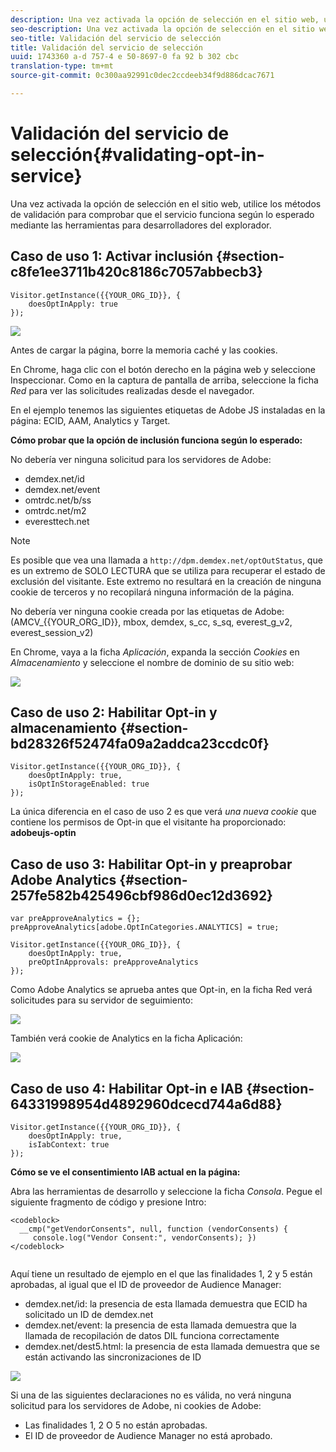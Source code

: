 ```yaml
---
description: Una vez activada la opción de selección en el sitio web, utilice los métodos de validación para comprobar que el servicio funciona según lo esperado mediante las herramientas para desarrolladores del explorador.
seo-description: Una vez activada la opción de selección en el sitio web, utilice los métodos de validación para comprobar que el servicio funciona según lo esperado mediante las herramientas para desarrolladores del explorador.
seo-title: Validación del servicio de selección
title: Validación del servicio de selección
uuid: 1743360 a-d 757-4 e 50-8697-0 fa 92 b 302 cbc
translation-type: tm+mt
source-git-commit: 0c300aa92991c0dec2ccdeeb34f9d886dcac7671

---
```



# Validación del servicio de selección{#validating-opt-in-service}

Una vez activada la opción de selección en el sitio web, utilice los métodos de validación para comprobar que el servicio funciona según lo esperado mediante las herramientas para desarrolladores del explorador.

## Caso de uso 1: Activar inclusión {#section-c8fe1ee3711b420c8186c7057abbecb3}

```
Visitor.getInstance({{YOUR_ORG_ID}}, { 
    doesOptInApply: true 
});
```

![](assets/use_case_1_1.png)

Antes de cargar la página, borre la memoria caché y las cookies.

En Chrome, haga clic con el botón derecho en la página web y seleccione Inspeccionar. Como en la captura de pantalla de arriba, seleccione la ficha *Red* para ver las solicitudes realizadas desde el navegador.

En el ejemplo tenemos las siguientes etiquetas de Adobe JS instaladas en la página: ECID, AAM, Analytics y Target.

**Cómo probar que la opción de inclusión funciona según lo esperado:**

No debería ver ninguna solicitud para los servidores de Adobe:

* demdex.net/id
* demdex.net/event
* omtrdc.net/b/ss
* omtrdc.net/m2
* everesttech.net

>[!NOTE]
>
>Es posible que vea una llamada a `http://dpm.demdex.net/optOutStatus`, que es un extremo de SOLO LECTURA que se utiliza para recuperar el estado de exclusión del visitante. Este extremo no resultará en la creación de ninguna cookie de terceros y no recopilará ninguna información de la página.

No debería ver ninguna cookie creada por las etiquetas de Adobe: (AMCV_{{YOUR_ORG_ID}}, mbox, demdex, s_cc, s_sq, everest_g_v2, everest_session_v2)

En Chrome, vaya a la ficha *Aplicación*, expanda la sección *Cookies* en *Almacenamiento* y seleccione el nombre de dominio de su sitio web:

![](assets/use_case_1_2.png)

## Caso de uso 2: Habilitar Opt-in y almacenamiento {#section-bd28326f52474fa09a2addca23ccdc0f}

```
Visitor.getInstance({{YOUR_ORG_ID}}, { 
    doesOptInApply: true, 
    isOptInStorageEnabled: true 
});
```

La única diferencia en el caso de uso 2 es que verá *una nueva cookie* que contiene los permisos de Opt-in que el visitante ha proporcionado: **adobeujs-optin**

## Caso de uso 3: Habilitar Opt-in y preaprobar Adobe Analytics {#section-257fe582b425496cbf986d0ec12d3692}

```
var preApproveAnalytics = {}; 
preApproveAnalytics[adobe.OptInCategories.ANALYTICS] = true;

Visitor.getInstance({{YOUR_ORG_ID}}, { 
    doesOptInApply: true, 
    preOptInApprovals: preApproveAnalytics 
});
```

Como Adobe Analytics se aprueba antes que Opt-in, en la ficha Red verá solicitudes para su servidor de seguimiento:

![](assets/use_case_3_1.png)

También verá cookie de Analytics en la ficha Aplicación:

![](assets/use_case_3_2.png)

## Caso de uso 4: Habilitar Opt-in e IAB {#section-64331998954d4892960dcecd744a6d88}

```
Visitor.getInstance({{YOUR_ORG_ID}}, { 
    doesOptInApply: true, 
    isIabContext: true 
});
```

**Cómo se ve el consentimiento IAB actual en la página:**

Abra las herramientas de desarrollo y seleccione la ficha *Consola*. Pegue el siguiente fragmento de código y presione Intro:

```
<codeblock>
  __cmp("getVendorConsents", null, function (vendorConsents) { 
     console.log("Vendor Consent:", vendorConsents); }) 
</codeblock>  
  
```

Aquí tiene un resultado de ejemplo en el que las finalidades 1, 2 y 5 están aprobadas, al igual que el ID de proveedor de Audience Manager:

* demdex.net/id: la presencia de esta llamada demuestra que ECID ha solicitado un ID de demdex.net
* demdex.net/event: la presencia de esta llamada demuestra que la llamada de recopilación de datos DIL funciona correctamente
* demdex.net/dest5.html: la presencia de esta llamada demuestra que se están activando las sincronizaciones de ID

![](assets/use_case_4_1.png)

Si una de las siguientes declaraciones no es válida, no verá ninguna solicitud para los servidores de Adobe, ni cookies de Adobe:

* Las finalidades 1, 2 O 5 no están aprobadas.
* El ID de proveedor de Audience Manager no está aprobado.